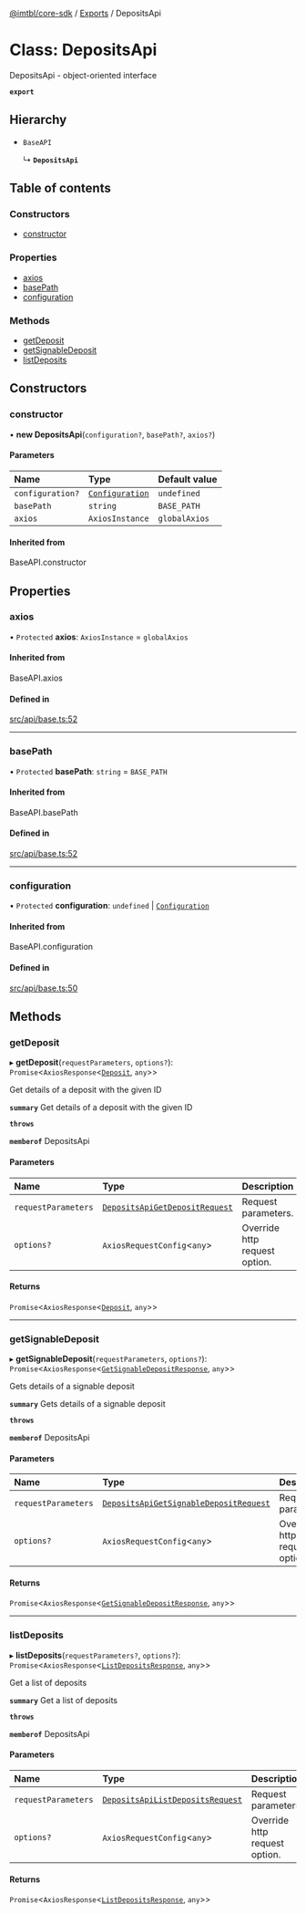 [@imtbl/core-sdk](../README.md) / [Exports](../modules.md) / DepositsApi

# Class: DepositsApi

DepositsApi - object-oriented interface

**`export`** 

## Hierarchy

- `BaseAPI`

  ↳ **`DepositsApi`**

## Table of contents

### Constructors

- [constructor](DepositsApi.md#constructor)

### Properties

- [axios](DepositsApi.md#axios)
- [basePath](DepositsApi.md#basepath)
- [configuration](DepositsApi.md#configuration)

### Methods

- [getDeposit](DepositsApi.md#getdeposit)
- [getSignableDeposit](DepositsApi.md#getsignabledeposit)
- [listDeposits](DepositsApi.md#listdeposits)

## Constructors

### constructor

• **new DepositsApi**(`configuration?`, `basePath?`, `axios?`)

#### Parameters

| Name | Type | Default value |
| :------ | :------ | :------ |
| `configuration?` | [`Configuration`](Configuration.md) | `undefined` |
| `basePath` | `string` | `BASE_PATH` |
| `axios` | `AxiosInstance` | `globalAxios` |

#### Inherited from

BaseAPI.constructor

## Properties

### axios

• `Protected` **axios**: `AxiosInstance` = `globalAxios`

#### Inherited from

BaseAPI.axios

#### Defined in

[src/api/base.ts:52](https://github.com/immutable/imx-core-sdk/blob/7204457/src/api/base.ts#L52)

___

### basePath

• `Protected` **basePath**: `string` = `BASE_PATH`

#### Inherited from

BaseAPI.basePath

#### Defined in

[src/api/base.ts:52](https://github.com/immutable/imx-core-sdk/blob/7204457/src/api/base.ts#L52)

___

### configuration

• `Protected` **configuration**: `undefined` \| [`Configuration`](Configuration.md)

#### Inherited from

BaseAPI.configuration

#### Defined in

[src/api/base.ts:50](https://github.com/immutable/imx-core-sdk/blob/7204457/src/api/base.ts#L50)

## Methods

### getDeposit

▸ **getDeposit**(`requestParameters`, `options?`): `Promise`<`AxiosResponse`<[`Deposit`](../interfaces/Deposit.md), `any`\>\>

Get details of a deposit with the given ID

**`summary`** Get details of a deposit with the given ID

**`throws`** 

**`memberof`** DepositsApi

#### Parameters

| Name | Type | Description |
| :------ | :------ | :------ |
| `requestParameters` | [`DepositsApiGetDepositRequest`](../interfaces/DepositsApiGetDepositRequest.md) | Request parameters. |
| `options?` | `AxiosRequestConfig`<`any`\> | Override http request option. |

#### Returns

`Promise`<`AxiosResponse`<[`Deposit`](../interfaces/Deposit.md), `any`\>\>

___

### getSignableDeposit

▸ **getSignableDeposit**(`requestParameters`, `options?`): `Promise`<`AxiosResponse`<[`GetSignableDepositResponse`](../interfaces/GetSignableDepositResponse.md), `any`\>\>

Gets details of a signable deposit

**`summary`** Gets details of a signable deposit

**`throws`** 

**`memberof`** DepositsApi

#### Parameters

| Name | Type | Description |
| :------ | :------ | :------ |
| `requestParameters` | [`DepositsApiGetSignableDepositRequest`](../interfaces/DepositsApiGetSignableDepositRequest.md) | Request parameters. |
| `options?` | `AxiosRequestConfig`<`any`\> | Override http request option. |

#### Returns

`Promise`<`AxiosResponse`<[`GetSignableDepositResponse`](../interfaces/GetSignableDepositResponse.md), `any`\>\>

___

### listDeposits

▸ **listDeposits**(`requestParameters?`, `options?`): `Promise`<`AxiosResponse`<[`ListDepositsResponse`](../interfaces/ListDepositsResponse.md), `any`\>\>

Get a list of deposits

**`summary`** Get a list of deposits

**`throws`** 

**`memberof`** DepositsApi

#### Parameters

| Name | Type | Description |
| :------ | :------ | :------ |
| `requestParameters` | [`DepositsApiListDepositsRequest`](../interfaces/DepositsApiListDepositsRequest.md) | Request parameters. |
| `options?` | `AxiosRequestConfig`<`any`\> | Override http request option. |

#### Returns

`Promise`<`AxiosResponse`<[`ListDepositsResponse`](../interfaces/ListDepositsResponse.md), `any`\>\>
